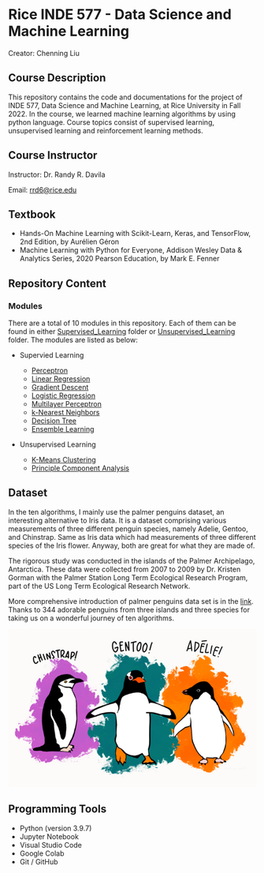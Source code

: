 # Rice INDE 577 - Data Science and Machine Learning

Creator: Chenning Liu

## Course Description

This repository contains the code and documentations for the project of INDE 577, Data Science and Machine Learning, at Rice University in Fall 2022. In the course, we learned machine learning algorithms by using python language. Course topics consist of supervised learning, unsupervised learning and reinforcement learning methods.

## Course Instructor

Instructor: Dr. Randy R. Davila

Email: rrd6@rice.edu

## Textbook

- Hands-On Machine Learning with Scikit-Learn, Keras, and TensorFlow, 2nd Edition, by Aurélien Géron
- Machine Learning with Python for Everyone, Addison Wesley Data & Analytics Series, 2020 Pearson Education, by Mark E. Fenner

## Repository Content

### Modules

There are a total of 10 modules in this repository. Each of them can be found in either [Supervised_Learning](https://github.com/Brent-Liu/INDE577/tree/main/Supervised%20Learning) folder or [Unsupervised_Learning](https://github.com/Brent-Liu/INDE577/tree/main/Unsupervised%20Learning) folder. The modules are listed as below:

- Supervied Learning

  - [Perceptron](https://github.com/Brent-Liu/INDE577/tree/main/Supervised%20Learning/Perceptron)
  - [Linear Regression](https://github.com/Brent-Liu/INDE577/tree/main/Supervised%20Learning/Linear%20Regression)
  - [Gradient Descent](https://github.com/Brent-Liu/INDE577/tree/main/Supervised%20Learning/Gradient_Descent)
  - [Logistic Regression](https://github.com/Brent-Liu/INDE577/tree/main/Supervised%20Learning/Logistic%20Regression)
  - [Multilayer Perceptron](https://github.com/Brent-Liu/INDE577/tree/main/Supervised%20Learning/Multilayer_Perceptron)
  - [k-Nearest Neighbors](https://github.com/Brent-Liu/INDE577/tree/main/Supervised%20Learning/KNN)
  - [Decision Tree](https://github.com/Brent-Liu/INDE577/tree/main/Supervised%20Learning/Decesion%20Tree)
  - [Ensemble Learning](https://github.com/Brent-Liu/INDE577/tree/main/Supervised%20Learning/Bootstrapping)

- Unsupervised Learning
  - [K-Means Clustering](https://github.com/Brent-Liu/INDE577/tree/main/Unsupervised%20Learning/K-Means_Clustering)
  - [Principle Component Analysis](https://github.com/Brent-Liu/INDE577/tree/main/Unsupervised%20Learning/Principle_Component_Analysis)

## Dataset

In the ten algorithms, I mainly use the palmer penguins dataset, an interesting alternative to Iris data. It is a dataset comprising various measurements of three different penguin species, namely Adelie, Gentoo, and Chinstrap. Same as Iris data which had measurements of three different species of the Iris flower. Anyway, both are great for what they are made of.

The rigorous study was conducted in the islands of the Palmer Archipelago, Antarctica. These data were collected from 2007 to 2009 by Dr. Kristen Gorman with the Palmer Station Long Term Ecological Research Program, part of the US Long Term Ecological Research Network.

More comprehensive introduction of palmer penguins data set is in the [link](https://allisonhorst.github.io/palmerpenguins/). Thanks to 344 adorable penguins from three islands and three species for taking us on a wonderful journey of ten algorithms.

![image](penguins.png)

## Programming Tools

- Python (version 3.9.7)
- Jupyter Notebook
- Visual Studio Code
- Google Colab
- Git / GitHub
